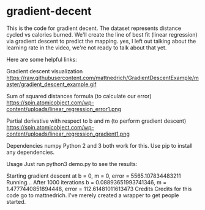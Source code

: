 # gradient-decent
This is the code for gradient decent. The dataset represents distance cycled vs calories burned. We'll create the line of best fit (linear regression) via gradient descent to predict the mapping. yes, I left out talking about the learning rate in the video, we're not ready to talk about that yet.

Here are some helpful links:

Gradient descent visualization
https://raw.githubusercontent.com/mattnedrich/GradientDescentExample/master/gradient_descent_example.gif

Sum of squared distances formula (to calculate our error)
https://spin.atomicobject.com/wp-content/uploads/linear_regression_error1.png

Partial derivative with respect to b and m (to perform gradient descent)
https://spin.atomicobject.com/wp-content/uploads/linear_regression_gradient1.png

Dependencies
numpy
Python 2 and 3 both work for this. Use pip to install any dependencies.

Usage
Just run python3 demo.py to see the results:

Starting gradient descent at b = 0, m = 0, error = 5565.107834483211
Running...
After 1000 iterations b = 0.08893651993741346, m = 1.4777440851894448, error = 112.61481011613473
Credits
Credits for this code go to mattnedrich. I've merely created a wrapper to get people started.
